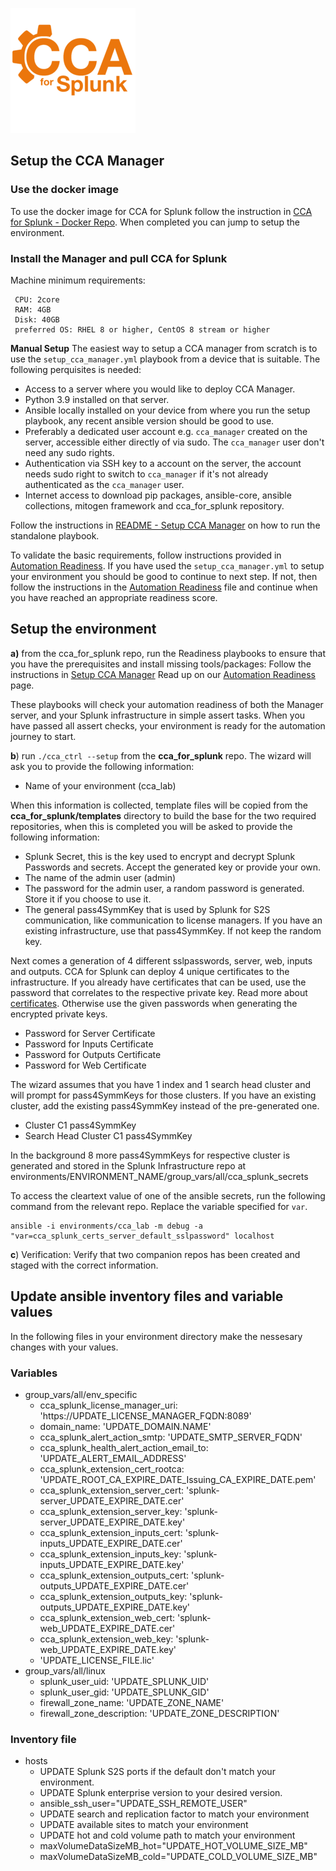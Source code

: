 ![alt text](https://github.com/Adler-Alexander/dev/blob/main/media/CCAforSplunk_orange.png)
## Setup the CCA Manager

### Use the docker image
To use the docker image for CCA for Splunk follow the instruction in
[CCA for Splunk - Docker Repo](https://github.com/innovationfleet/docker).
When completed you can jump to setup the environment.

### Install the Manager and pull CCA for Splunk
Machine minimum requirements:
```
 CPU: 2core
 RAM: 4GB
 Disk: 40GB
 preferred OS: RHEL 8 or higher, CentOS 8 stream or higher
```
**Manual Setup**
The easiest way to setup a CCA manager from scratch is to use the `setup_cca_manager.yml` playbook from a device that is suitable. The following perquisites is needed:
* Access to a server where you would like to deploy CCA Manager.
* Python 3.9 installed on that server.
* Ansible locally installed on your device from where you run the setup playbook, any recent ansible version should be good to use.
* Preferably a dedicated user account e.g. `cca_manager` created on the server, accessible either directly of via sudo. The `cca_manager` user don't need any sudo rights.
* Authentication via SSH key to a account on the server, the account needs sudo right to switch to `cca_manager` if it's not already authenticated as the `cca_manager` user.
* Internet access to download pip packages, ansible-core, ansible collections, mitogen framework and cca_for_splunk repository.

Follow the instructions in [README - Setup CCA Manager](/roles/cca.setup.cca-manager/README.md) on how to run the standalone playbook.

To validate the basic requirements, follow instructions provided in [Automation Readiness](/automation_readiness.md). If you have used the `setup_cca_manager.yml` to setup your environment you should be good to continue to next step. If not, then follow the instructions in the [Automation Readiness](/automation_readiness.md) file and continue when you have reached an appropriate readiness score.

## Setup the environment 
**a)** from the cca_for_splunk repo, run the Readiness playbooks to ensure that you have the prerequisites and install missing tools/packages:
Follow the instructions in [Setup CCA Manager](#prerequisites)
Read up on our [Automation Readiness](/automation_readiness.md) page.

These playbooks will check your automation readiness of both the Manager server, and your Splunk infrastructure in simple assert tasks. When you have passed all assert checks, your environment is ready for the automation journey to start.

**b**) run `./cca_ctrl --setup` from the **cca_for_splunk** repo. The wizard will ask you to provide the following information:

* Name of your environment (cca_lab)

When this information is collected, template files will be copied from the **cca_for_splunk/templates** directory to build the base for the two required repositories, when this is completed you will be asked to provide the following information:

* Splunk Secret, this is the key used to encrypt and decrypt Splunk Passwords and secrets. Accept the generated key or provide your own.
* The name of the admin user (admin)
* The password for the admin user, a random password is generated. Store it if you choose to use it.
* The general pass4SymmKey that is used by Splunk for S2S communication, like communication to license managers. If you have an existing infrastructure, use that pass4SymmKey. If not keep the random key.

Next comes a generation of 4 different sslpasswords, server, web, inputs and outputs. CCA for Splunk can deploy 4 unique certificates to the infrastructure. If you already have certificates that can be used, use the password that correlates to the respective private key. Read more about [certificates](/roles/cca.splunk.ssl-certificates/README.md). Otherwise use the given passwords when generating the encrypted private keys.

* Password for Server Certificate
* Password for Inputs Certificate
* Password for Outputs Certificate
* Password for Web Certificate

The wizard assumes that you have 1 index and 1 search head cluster and will prompt for pass4SymmKeys for those clusters. If you have an existing cluster, add the existing pass4SymmKey instead of the pre-generated one.

* Cluster C1 pass4SymmKey
* Search Head Cluster C1 pass4SymmKey

In the background 8 more pass4SymmKeys for respective cluster is generated and stored in the Splunk Infrastructure repo at environments/ENVIRONMENT_NAME/group_vars/all/cca_splunk_secrets

To access the cleartext value of one of the ansible secrets, run the following command from the relevant repo. Replace the variable specified for `var`.
```
ansible -i environments/cca_lab -m debug -a "var=cca_splunk_certs_server_default_sslpassword" localhost
```

**c**) Verification: Verify that two companion repos has been created and staged with the correct information.

## Update ansible inventory files and variable values
In the following files in your environment directory make the nessesary changes with your values. 

### Variables
* group_vars/all/env_specific
  * cca_splunk_license_manager_uri: 'https://UPDATE_LICENSE_MANAGER_FQDN:8089'
  * domain_name: 'UPDATE_DOMAIN.NAME'
  * cca_splunk_alert_action_smtp: 'UPDATE_SMTP_SERVER_FQDN'
  * cca_splunk_health_alert_action_email_to: 'UPDATE_ALERT_EMAIL_ADDRESS'
  * cca_splunk_extension_cert_rootca: 'UPDATE_ROOT_CA_EXPIRE_DATE_Issuing_CA_EXPIRE_DATE.pem'
  * cca_splunk_extension_server_cert: 'splunk-server_UPDATE_EXPIRE_DATE.cer'
  * cca_splunk_extension_server_key: 'splunk-server_UPDATE_EXPIRE_DATE.key'
  * cca_splunk_extension_inputs_cert: 'splunk-inputs_UPDATE_EXPIRE_DATE.cer'
  * cca_splunk_extension_inputs_key: 'splunk-inputs_UPDATE_EXPIRE_DATE.key'
  * cca_splunk_extension_outputs_cert: 'splunk-outputs_UPDATE_EXPIRE_DATE.cer'
  * cca_splunk_extension_outputs_key: 'splunk-outputs_UPDATE_EXPIRE_DATE.key'
  * cca_splunk_extension_web_cert: 'splunk-web_UPDATE_EXPIRE_DATE.cer'
  * cca_splunk_extension_web_key: 'splunk-web_UPDATE_EXPIRE_DATE.key'
  * 'UPDATE_LICENSE_FILE.lic'
* group_vars/all/linux
  * splunk_user_uid: 'UPDATE_SPLUNK_UID'
  * splunk_user_gid: 'UPDATE_SPLUNK_GID'
  * firewall_zone_name: 'UPDATE_ZONE_NAME'
  * firewall_zone_description: 'UPDATE_ZONE_DESCRIPTION'

### Inventory file
* hosts
  * UPDATE Splunk S2S ports if the default don't match your environment.
  * UPDATE Splunk enterprise version to your desired version.
  * ansible_ssh_user="UPDATE_SSH_REMOTE_USER"
  * UPDATE search and replication factor to match your environment
  * UPDATE available sites to match your environment
  * UPDATE hot and cold volume path to match your environment
  * maxVolumeDataSizeMB_hot="UPDATE_HOT_VOLUME_SIZE_MB"
  * maxVolumeDataSizeMB_cold="UPDATE_COLD_VOLUME_SIZE_MB"

  